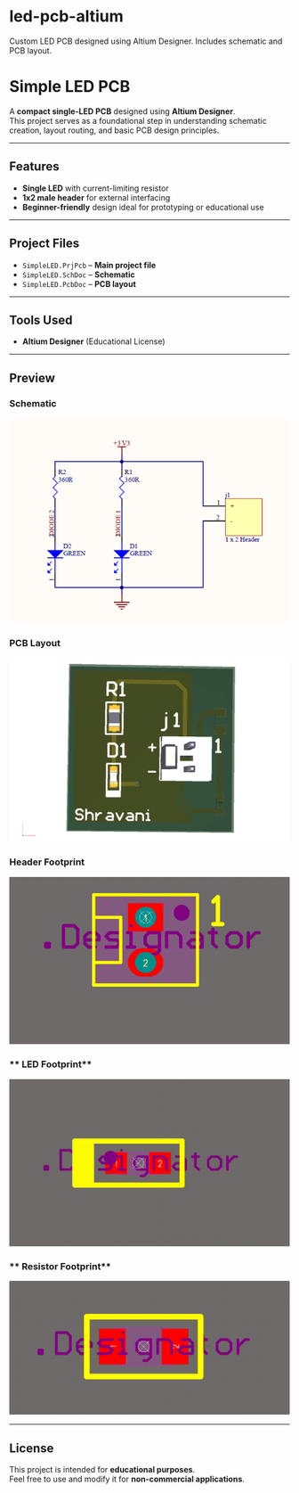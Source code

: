 # led-pcb-altium
Custom LED PCB designed using Altium Designer. Includes schematic and PCB layout.

# Simple LED PCB

A **compact single-LED PCB** designed using **Altium Designer**.  
This project serves as a foundational step in understanding schematic creation, layout routing, and basic PCB design principles.

---

## **Features**
- **Single LED** with current-limiting resistor  
- **1x2 male header** for external interfacing  
- **Beginner-friendly** design ideal for prototyping or educational use

---

## **Project Files**
- `SimpleLED.PrjPcb` – **Main project file**  
- `SimpleLED.SchDoc` – **Schematic**  
- `SimpleLED.PcbDoc` – **PCB layout**  


---

## **Tools Used**
- **Altium Designer** (Educational License)

---

## **Preview**

### **Schematic**
![Schematic View](ScreenShots/Schematic.png)

### **PCB Layout**
![PCB Layout](ScreenShots/3DPCB.png)

### **Header Footprint**
![header Footprint](ScreenShots/Headerfootprint.png)

### ** LED Footprint**
![LED Footprint](ScreenShots/LEDfootprint.png)

### ** Resistor Footprint**
![Resistor Footprint](ScreenShots/Resistorfootprint.png)


---

## **License**
This project is intended for **educational purposes**.  
Feel free to use and modify it for **non-commercial applications**.

